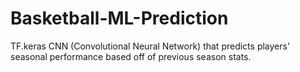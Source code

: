 # Basketball-ML-Prediction

TF.keras CNN (Convolutional Neural Network) that predicts players' seasonal performance based off of previous season stats.
